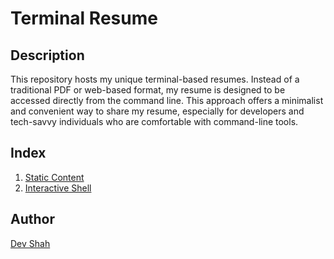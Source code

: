 # Terminal Resume

## Description

This repository hosts my unique terminal-based resumes. Instead of a traditional PDF or web-based format, my resume is designed to be accessed directly from the command line. This approach offers a minimalist and convenient way to share my resume, especially for developers and tech-savvy individuals who are comfortable with command-line tools.

## Index

1. [Static Content](https://github.com/busycaesar/Terminal_Resume/tree/Master/static)
2. [Interactive Shell](https://github.com/busycaesar/Terminal_Resume/tree/Master/interactive)

## Author

[Dev Shah](https://github.com/busycaesar)
